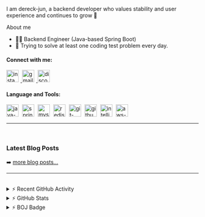I am dereck-jun, a backend developer who values stability and user experience and continues to grow 🌱

About me

- 🧑‍💻 Backend Engineer (Java-based Spring Boot)
- 💪 Trying to solve at least one coding test problem every day.

#### Connect with me:

<a href="https://www.instagram.com/dereck_yjun/" target="_blank">
<img width="32" height="32" alt="instagram-icon" src="https://github.com/user-attachments/assets/2fc8adc5-b37f-4d4f-815f-97473f540526" style="margin-right:5px;"/>
</a>

<a href="mailto:dereckjun2173@gmail.com" target="_blank">
<img width="32" height="32" alt="gmail-icon" src="https://github.com/user-attachments/assets/b796ebc5-5ed8-423f-8dfe-d26a12ab0fa0" style="margin-right:5px;"/>
</a>

<a href="https://discord.com/users/dereck_2173" target="_blank">
<img width="32" height="32" alt="discord-icon" src="https://github.com/user-attachments/assets/005298ae-9c12-4e66-b69a-4d483e599708" style="margin-right:5px;"/>
</a>

<br/>

#### Language and Tools:

<img width="32" height="32" alt="java-icon" src="https://github.com/user-attachments/assets/adb795f5-6a0f-47ac-8484-ac366742db75" style="margin-right:5px;"/>
<img width="32" height="32" alt="springBoot-icon" src="https://github.com/user-attachments/assets/e46d0be6-dbd3-4ce3-a49f-b991d506180a" style="margin-right:5px;"/>
<img width="32" height="32" alt="mysql-icon" src="https://github.com/user-attachments/assets/02f25096-2c5c-479c-90b3-d9e56bfbe6f3" style="margin-right:5px;"/>
<img width="32" height="32" alt="redis-icon" src="https://github.com/user-attachments/assets/54e7e6d3-1906-4faf-b3b0-da18cd9df9d0" style="margin-right:5px;"/>
<img width="32" height="32" alt="git-icon" src="https://github.com/user-attachments/assets/c4b51494-5a11-4e02-9fb6-c825ba9c79e0" style="margin-right:5px;"/>
<img width="32" height="32" alt="github-icon" src="https://github.com/user-attachments/assets/752a9f7b-457f-4224-bfc3-7cef82b0b9dc" style="margin-right:5px;"/>
<img width="32" height="32" alt="intelliJIdea-icon" src="https://github.com/user-attachments/assets/78e5175c-f9de-4da6-99bc-1ce0a7ae77e2" style="margin-right:5px;"/>
<img width="32" height="32" alt="aws-icon" src="https://github.com/user-attachments/assets/3b38108f-8f45-4e1e-9805-6bafa1819063" style="margin-right:5px;"/>

<hr />

<br />

### Latest Blog Posts

<!-- BLOG-POST-LIST:START -->
<!-- BLOG-POST-LIST:END -->

➡️ <a href="https://velog.io/@dereck-jun/posts">more blog posts...</a>

<hr />

<br />

<details> 
  <summary>⚡️ Recent GitHub Activity</summary>
  <!--START_SECTION:activity-->
1. 🎉 Merged PR [#2](https://github.com/dereck-jun/loan-assessment/pull/2) in [dereck-jun/loan-assessment](https://github.com/dereck-jun/loan-assessment)
2. 💪 Opened PR [#2](https://github.com/dereck-jun/loan-assessment/pull/2) in [dereck-jun/loan-assessment](https://github.com/dereck-jun/loan-assessment)
3. 🎉 Merged PR [#1](https://github.com/dereck-jun/loan-assessment/pull/1) in [dereck-jun/loan-assessment](https://github.com/dereck-jun/loan-assessment)
4. 💪 Opened PR [#1](https://github.com/dereck-jun/loan-assessment/pull/1) in [dereck-jun/loan-assessment](https://github.com/dereck-jun/loan-assessment)
5. 🎉 Merged PR [#8](https://github.com/dereck-jun/p2p-loan-assessment/pull/8) in [dereck-jun/p2p-loan-assessment](https://github.com/dereck-jun/p2p-loan-assessment)
  <!--END_SECTION:activity-->
</details>

<details> 
  <summary>⚡️ GitHub Stats</summary>
  <img alt="dereck-jun's GitHub stats" src="https://github-readme-stats.vercel.app/api?username=dereck-jun&hide=stars,issues&show=reviews&show_icons=true&theme=ambient_gradient"/>
</details>

<details> 
  <summary>⚡️ BOJ Badge</summary>
  <img alt="dereckjun2173-boj-badge" src="http://mazassumnida.wtf/api/v2/generate_badge?boj=dereck2173" />
</details>






